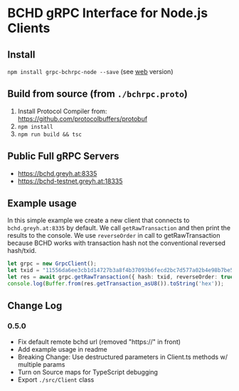 # BCHD gRPC Interface for Node.js Clients

## Install
`npm install grpc-bchrpc-node --save` (see [web](https://github.com/jcramer/grpc-bchrpc-web) version)

## Build from source (from `./bchrpc.proto`)
1. Install Protocol Compiler from: https://github.com/protocolbuffers/protobuf
2. `npm install`
3. `npm run build && tsc`

## Public Full gRPC Servers
* https://bchd.greyh.at:8335
* https://bchd-testnet.greyh.at:18335

## Example usage

In this simple example we create a new client that connects to `bchd.greyh.at:8335` by default.  We call `getRawTransaction` and then print the results to the console.  We use `reverseOrder` in call to getRawTransaction because BCHD works with transaction hash not the conventional reversed hash/txid.

```ts
let grpc = new GrpcClient();
let txid = "11556da6ee3cb1d14727b3a8f4b37093b6fecd2bc7d577a02b4e98b7be58a7e8";
let res = await grpc.getRawTransaction({ hash: txid, reverseOrder: true });
console.log(Buffer.from(res.getTransaction_asU8()).toString('hex'));
```

## Change Log

### 0.5.0
- Fix default remote bchd url (removed "https://" in front)
- Add example usage in readme
- Breaking Change: Use destructured parameters in Client.ts methods w/ multiple params
- Turn on Source maps for TypeScript debugging
- Export `./src/Client` class